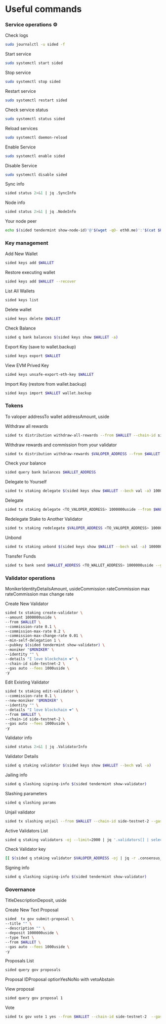 # Useful commands

### Service operations ⚙️ <a href="#service-operations" id="service-operations"></a>

Check logs

```bash
sudo journalctl -u sided -f
```

Start service

```bash
sudo systemctl start sided
```

Stop service

```bash
sudo systemctl stop sided
```

Restart service

```bash
sudo systemctl restart sided
```

Check service status

```bash
sudo systemctl status sided
```

Reload services

```bash
sudo systemctl daemon-reload
```

Enable Service

```bash
sudo systemctl enable sided
```

Disable Service

```bash
sudo systemctl disable sided
```

Sync info

```bash
sided status 2>&1 | jq .SyncInfo
```

Node info

```bash
sided status 2>&1 | jq .NodeInfo
```

Your node peer

```bash
echo $(sided tendermint show-node-id)'@'$(wget -qO- eth0.me)':'$(cat $HOME/.side/config/config.toml | sed -n '/Address to listen for incoming connection/{n;p;}' | sed 's/.*://; s/".*//')
```

### Key management <a href="#key-management" id="key-management"></a>

Add New Wallet

```bash
sided keys add $WALLET
```

Restore executing wallet

```bash
sided keys add $WALLET --recover
```

List All Wallets

```bash
sided keys list
```

Delete wallet

```bash
sided keys delete $WALLET
```

Check Balance

```bash
sided q bank balances $(sided keys show $WALLET -a)
```

Export Key (save to wallet.backup)

```bash
sided keys export $WALLET
```

View EVM Prived Key

```bash
sided keys unsafe-export-eth-key $WALLET
```

Import Key (restore from wallet.backup)

```bash
sided keys import $WALLET wallet.backup
```

### Tokens <a href="#tokens" id="tokens"></a>

To valoper addressTo wallet addressAmount, uside

Withdraw all rewards

```bash
sided tx distribution withdraw-all-rewards --from $WALLET --chain-id side-testnet-2 --gas auto --fees 1000uside
```

Withdraw rewards and commission from your validator

```bash
sided tx distribution withdraw-rewards $VALOPER_ADDRESS --from $WALLET --commission --chain-id side-testnet-2 --gas auto --fees 1000uside -y
```

Check your balance

```bash
sided query bank balances $WALLET_ADDRESS
```

Delegate to Yourself

```bash
sided tx staking delegate $(sided keys show $WALLET --bech val -a) 1000000uside --from $WALLET --chain-id side-testnet-2 --gas auto --fees 1000uside -y
```

Delegate

```bash
sided tx staking delegate <TO_VALOPER_ADDRESS> 1000000uside --from $WALLET --chain-id side-testnet-2 --gas auto --fees 1000uside -y
```

Redelegate Stake to Another Validator

```bash
sided tx staking redelegate $VALOPER_ADDRESS <TO_VALOPER_ADDRESS> 1000000uside --from $WALLET --chain-id side-testnet-2 --gas auto --fees 1000uside -y
```

Unbond

```bash
sided tx staking unbond $(sided keys show $WALLET --bech val -a) 1000000uside --from $WALLET --chain-id side-testnet-2 --gas auto --fees 1000uside -y
```

Transfer Funds

```bash
sided tx bank send $WALLET_ADDRESS <TO_WALLET_ADDRESS> 1000000uside --gas auto --fees 1000uside -y
```

### Validator operations <a href="#validator-operations" id="validator-operations"></a>

MonikerIdentityDetailsAmount, usideCommission rateCommission max rateCommission max change rate

Create New Validator

```bash
sided tx staking create-validator \
--amount 1000000uside \
--from $WALLET \
--commission-rate 0.1 \
--commission-max-rate 0.2 \
--commission-max-change-rate 0.01 \
--min-self-delegation 1 \
--pubkey $(sided tendermint show-validator) \
--moniker "$MONIKER" \
--identity "" \
--details "I love blockchain ❤️" \
--chain-id side-testnet-2 \
--gas auto --fees 1000uside \
-y
```

Edit Existing Validator

```bash
sided tx staking edit-validator \
--commission-rate 0.1 \
--new-moniker "$MONIKER" \
--identity "" \
--details "I love blockchain ❤️" \
--from $WALLET \
--chain-id side-testnet-2 \
--gas auto --fees 1000uside \
-y
```

Validator info

```bash
sided status 2>&1 | jq .ValidatorInfo
```

Validator Details

```bash
sided q staking validator $(sided keys show $WALLET --bech val -a)
```

Jailing info

```bash
sided q slashing signing-info $(sided tendermint show-validator)
```

Slashing parameters

```bash
sided q slashing params
```

Unjail validator

```bash
sided tx slashing unjail --from $WALLET --chain-id side-testnet-2 --gas auto --fees 1000uside -y
```

Active Validators List

```bash
sided q staking validators -oj --limit=2000 | jq '.validators[] | select(.status=="BOND_STATUS_BONDED")' | jq -r '(.tokens|tonumber/pow(10; 6)|floor|tostring) + " 	 " + .description.moniker' | sort -gr | nl
```

Check Validator key

```bash
[[ $(sided q staking validator $VALOPER_ADDRESS -oj | jq -r .consensus_pubkey.key) = $(sided status | jq -r .ValidatorInfo.PubKey.value) ]] && echo -e "Your key status is ok" || echo -e "Your key status is error"
```

Signing info

```bash
sided q slashing signing-info $(sided tendermint show-validator)
```

### Governance <a href="#governance" id="governance"></a>

TitleDescriptionDeposit, uside

Create New Text Proposal

```bash
sided  tx gov submit-proposal \
--title "" \
--description "" \
--deposit 1000000uside \
--type Text \
--from $WALLET \
--gas auto --fees 1000uside \
-y 
```

Proposals List

```bash
sided query gov proposals
```

Proposal IDProposal optionYesNoNo with vetoAbstain

View proposal

```bash
sided query gov proposal 1
```

Vote

```bash
sided tx gov vote 1 yes --from $WALLET --chain-id side-testnet-2  --gas auto --fees 1000uside -y
```

